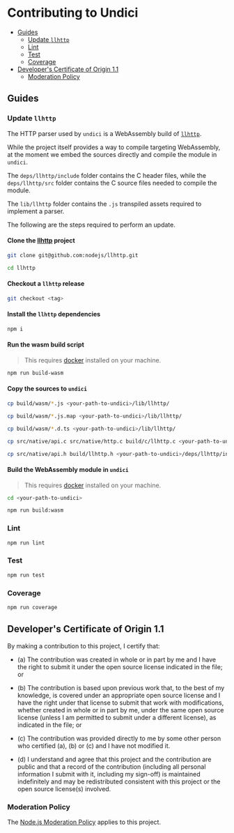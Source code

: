 # Contributing to Undici

* [Guides](#guides)
  * [Update `llhttp`](#update-llhttp)
  * [Lint](#lint)
  * [Test](#test)
  * [Coverage](#coverage)
* [Developer's Certificate of Origin 1.1](#developers-certificate-of-origin)
  * [Moderation Policy](#moderation-policy)

<a id="guides"></a>
## Guides

<a id="update-llhttp"></a>
### Update `llhttp`

The HTTP parser used by `undici` is a WebAssembly build of [`llhttp`](https://github.com/nodejs/llhttp).

While the project itself provides a way to compile targeting WebAssembly, at the moment we embed the sources
directly and compile the module in `undici`.

The `deps/llhttp/include` folder contains the C header files, while the `deps/llhttp/src` folder contains
the C source files needed to compile the module.

The `lib/llhttp` folder contains the `.js` transpiled assets required to implement a parser.

The following are the steps required to perform an update.

#### Clone the [llhttp](https://github.com/nodejs/llhttp) project

```bash
git clone git@github.com:nodejs/llhttp.git

cd llhttp
```
#### Checkout a `llhttp` release

```bash
git checkout <tag>
```

#### Install the `llhttp` dependencies

```bash
npm i
```

#### Run the wasm build script

> This requires [docker](https://www.docker.com/) installed on your machine.

```bash
npm run build-wasm
```

#### Copy the sources to `undici`

```bash
cp build/wasm/*.js <your-path-to-undici>/lib/llhttp/

cp build/wasm/*.js.map <your-path-to-undici>/lib/llhttp/

cp build/wasm/*.d.ts <your-path-to-undici>/lib/llhttp/

cp src/native/api.c src/native/http.c build/c/llhttp.c <your-path-to-undici>/deps/llhttp/src/

cp src/native/api.h build/llhttp.h <your-path-to-undici>/deps/llhttp/include/
```

#### Build the WebAssembly module in `undici`

> This requires [docker](https://www.docker.com/) installed on your machine.

```bash
cd <your-path-to-undici>

npm run build:wasm
```

<a id="lint"></a>

### Lint

```bash
npm run lint
```

<a id="test"></a>
### Test

```bash
npm run test
```

<a id="coverage"></a>
### Coverage

```bash
npm run coverage
```

<a id="developers-certificate-of-origin"></a>
## Developer's Certificate of Origin 1.1

By making a contribution to this project, I certify that:

* (a) The contribution was created in whole or in part by me and I
  have the right to submit it under the open source license
  indicated in the file; or

* (b) The contribution is based upon previous work that, to the best
  of my knowledge, is covered under an appropriate open source
  license and I have the right under that license to submit that
  work with modifications, whether created in whole or in part
  by me, under the same open source license (unless I am
  permitted to submit under a different license), as indicated
  in the file; or

* (c) The contribution was provided directly to me by some other
  person who certified (a), (b) or (c) and I have not modified
  it.

* (d) I understand and agree that this project and the contribution
  are public and that a record of the contribution (including all
  personal information I submit with it, including my sign-off) is
  maintained indefinitely and may be redistributed consistent with
  this project or the open source license(s) involved.

<a id="moderation-policy"></a>
### Moderation Policy

The [Node.js Moderation Policy] applies to this project.

[Node.js Moderation Policy]:
https://github.com/nodejs/admin/blob/main/Moderation-Policy.md
